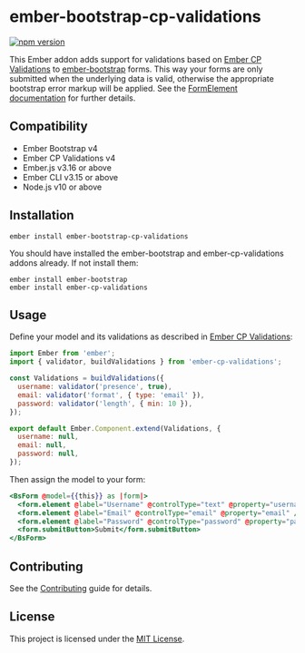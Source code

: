 ember-bootstrap-cp-validations
==============================================================================

[![npm version](https://badge.fury.io/js/ember-bootstrap-cp-validations.svg)](http://badge.fury.io/js/ember-bootstrap-cp-validations)

This Ember addon adds support for validations based on [Ember CP Validations](https://github.com/offirgolan/ember-cp-validations) to [ember-bootstrap](https://www.ember-bootstrap.com) forms.
This way your forms are only submitted when the underlying data is valid, otherwise the appropriate bootstrap error
markup will be applied. See the [FormElement documentation](https://www.ember-bootstrap.com/api/classes/Components.FormElement.html) for
further details.

Compatibility
------------------------------------------------------------------------------

* Ember Bootstrap v4
* Ember CP Validations v4
* Ember.js v3.16 or above
* Ember CLI v3.15 or above
* Node.js v10 or above


Installation
------------------------------------------------------------------------------

```
ember install ember-bootstrap-cp-validations
```

You should have installed the ember-bootstrap and ember-cp-validations addons already. If not install them:

```
ember install ember-bootstrap
ember install ember-cp-validations
```

Usage
------------------------------------------------------------------------------

Define your model and its validations as described in [Ember CP Validations](https://github.com/offirgolan/ember-cp-validations):

```js
import Ember from 'ember';
import { validator, buildValidations } from 'ember-cp-validations';

const Validations = buildValidations({
  username: validator('presence', true),
  email: validator('format', { type: 'email' }),
  password: validator('length', { min: 10 }),
});

export default Ember.Component.extend(Validations, {
  username: null,
  email: null,
  password: null,
});
```

Then assign the model to your form:

```hbs
<BsForm @model={{this}} as |form|>
  <form.element @label="Username" @controlType="text" @property="username" />
  <form.element @label="Email" @controlType="email" @property="email" />
  <form.element @label="Password" @controlType="password" @property="password" />
  <form.submitButton>Submit</form.submitButton>
</BsForm>
```

Contributing
------------------------------------------------------------------------------

See the [Contributing](CONTRIBUTING.md) guide for details.


License
------------------------------------------------------------------------------

This project is licensed under the [MIT License](LICENSE.md).
